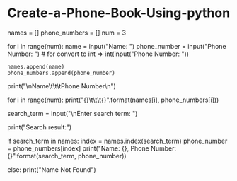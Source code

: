 # Create-a-Phone-Book-Using-python
names = []
phone_numbers = []
num = 3


for i in range(num):
    name = input("Name: ")
    phone_number = input("Phone Number: ") # for convert to int => int(input("Phone Number: "))

    names.append(name)
    phone_numbers.append(phone_number)

print("\nName\t\t\tPhone Number\n")

for i in range(num):
    print("{}\t\t\t{}".format(names[i], phone_numbers[i]))

search_term = input("\nEnter search term: ")

print("Search result:")

if search_term in names:
    index = names.index(search_term)
    phone_number = phone_numbers[index]
    print("Name: {}, Phone Number: {}".format(search_term, phone_number))

else:
    print("Name Not Found")
